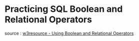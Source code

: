 # Practicing SQL Boolean and Relational Operators 

source : [w3resource - Using Boolean and Relational Operators](https://www.w3resource.com/sql-exercises/sql-boolean-operators.php)
